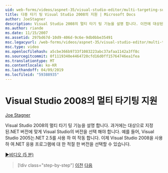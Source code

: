 ```yaml
---
uid: web-forms/videos/aspnet-35/visual-studio-editor/multi-targeting-support-in-visual-studio-2008
title: 다중 타기 팅 Visual Studio 2008의 지원 | Microsoft Docs
author: JoeStagner
description: Visual Studio 2008의 멀티 타기 팅 기능을 설명 합니다. 이전에 대상된.NET versi에 맞게 Visual Studio의 버전을 선택 해야 하는 중...
ms.author: riande
ms.date: 11/15/2007
ms.assetid: 297bd67d-10d9-406d-9c6e-9db0bbe35491
msc.legacyurl: /web-forms/videos/aspnet-35/visual-studio-editor/multi-targeting-support-in-visual-studio-2008
msc.type: video
ms.openlocfilehash: a5cbe366b9733f1083223abc37afaa1142a3ff8c
ms.sourcegitcommit: 0f1119340e4464720cfd16d0ff15764746ea1fea
ms.translationtype: MT
ms.contentlocale: ko-KR
ms.lasthandoff: 04/09/2019
ms.locfileid: "59388935"
---
```

# <a name="multi-targeting-support-in-visual-studio-2008"></a>Visual Studio 2008의 멀티 타기팅 지원

[Joe Stagner](https://github.com/JoeStagner)

Visual Studio 2008의 멀티 타기 팅 기능을 설명 합니다. 과거에는 대상으로 지정 된.NET 버전에 맞게 Visual Studio의 버전을 선택 해야 합니다. 예를 들어, Visual Studio 2005는.NET 2.5를 사용 하 여 작동 합니다. 이제 Visual Studio 2008을 사용 하 여.NET 응용 프로그램에 대 한 적절 한 버전을 선택할 수 있습니다.

[&#9654;비디오 (5 분)](https://channel9.msdn.com/Blogs/ASP-NET-Site-Videos/multi-targeting-support-in-visual-studio-2008)

> [!div class="step-by-step"]
> [이전](javascript-debugging-in-visual-studio-2008.md)
> [다음](intellisense-for-jscript-and-aspnet-ajax.md)
